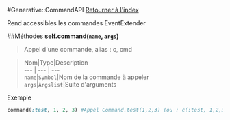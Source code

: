 #Generative::CommandAPI
[Retourner à l'index](README.md)

Rend accessibles les commandes EventExtender

##Méthodes
**self.command(`name`, `args`)**

> Appel d'une commande, alias : c, cmd  
  
> Nom|Type|Description  
--- | --- | ---  
`name`|`Symbol`|Nom de la commande à appeler  
`args`|`Argslist`|Suite d'arguments  
  


Exemple  
```ruby  
command(:test, 1, 2, 3) #Appel Command.test(1,2,3) (ou : c(:test, 1,2,3) ou cmd(:test, 1,2,3)  
```



